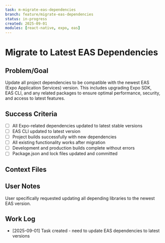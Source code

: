 ```yaml
---
task: m-migrate-eas-dependencies
branch: feature/migrate-eas-dependencies
status: in-progress
created: 2025-09-01
modules: [react-native, expo, eas]
---
```


# Migrate to Latest EAS Dependencies

## Problem/Goal
Update all project dependencies to be compatible with the newest EAS (Expo Application Services) version. This includes upgrading Expo SDK, EAS CLI, and any related packages to ensure optimal performance, security, and access to latest features.

## Success Criteria
- [ ] All Expo-related dependencies updated to latest stable versions
- [ ] EAS CLI updated to latest version
- [ ] Project builds successfully with new dependencies
- [ ] All existing functionality works after migration
- [ ] Development and production builds complete without errors
- [ ] Package.json and lock files updated and committed

## Context Files
<!-- Added by context-gathering agent or manually -->

## User Notes
<!-- Requested by user to update all depending libraries to newest EAS version -->
User specifically requested updating all depending libraries to the newest EAS version.

## Work Log
<!-- Updated as work progresses -->
- [2025-09-01] Task created - need to update EAS dependencies to latest versions
